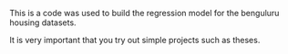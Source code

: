 This is a code was used to build the regression model for the benguluru housing datasets. 

It is very important that you try out simple projects such as theses. 
